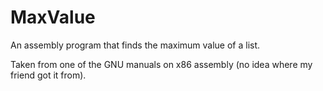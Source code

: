 # MaxValue
An assembly program that finds the maximum value of a list.

Taken from one of the GNU manuals on x86 assembly (no idea where my friend
got it from).
